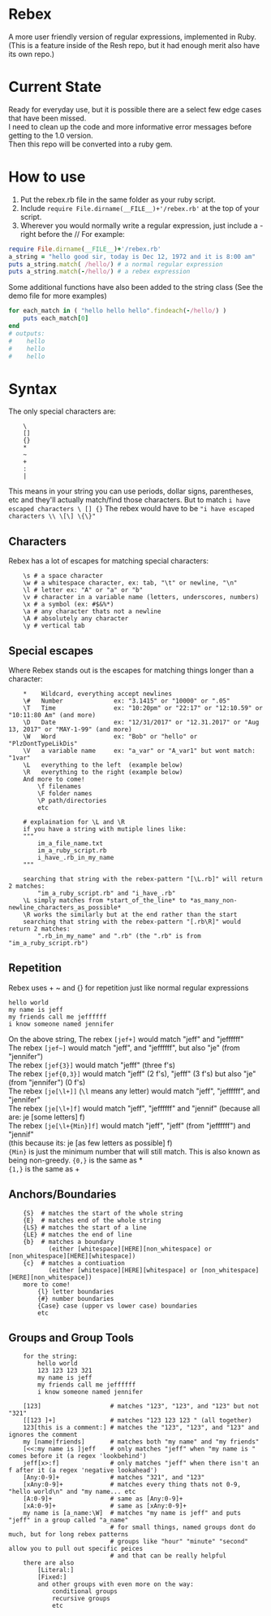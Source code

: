 # Rebex
A more user friendly version of regular expressions, implemented in Ruby.
(This is a feature inside of the Resh repo, but it had enough merit also have its own repo.)

# Current State
Ready for everyday use, but it is possible there are a select few edge cases that have been missed.<br>
I need to clean up the code and more informative error messages before getting to the 1.0 version.<br>
Then this repo will be converted into a ruby gem. <br>


# How to use
1. Put the rebex.rb file in the same folder as your ruby script.
2. Include `require File.dirname(__FILE__)+'/rebex.rb'` at the top of your script.
3. Wherever you would normally write a regular expression, just include a - right before the //
For example:
```ruby
require File.dirname(__FILE__)+'/rebex.rb'
a_string = "hello good sir, today is Dec 12, 1972 and it is 8:00 am"
puts a_string.match( /hello/) # a normal regular expression
puts a_string.match(-/hello/) # a rebex expression
```
Some additional functions have also been added to the string class
(See the demo file for more examples)
```ruby
for each_match in ( "hello hello hello".findeach(-/hello/) )
    puts each_match[0]
end
# outputs:
#    hello
#    hello
#    hello
```


# Syntax
The only special characters are:<br>
```
    \
    []
    {}
    *
    ~
    +
    :
    |
```
This means in your string you can use periods, dollar signs, parentheses, etc and they'll actually match/find those characters.
But to match `i have escaped characters \ [] {}`
The rebex would have to be `"i have escaped characters \\ \[\] \{\}"`


## Characters
Rebex has a lot of escapes for matching special characters:
```
    \s # a space character
    \w # a whitespace character, ex: tab, "\t" or newline, "\n"
    \l # letter ex: "A" or "a" or "b"
    \v # character in a variable name (letters, underscores, numbers) 
    \x # a symbol (ex: #$&%*) 
    \a # any character thats not a newline
    \A # absolutely any character 
    \y # vertical tab 
```

## Special escapes
Where Rebex stands out is the escapes for matching things longer than a character:
```
    *    Wildcard, everything accept newlines
    \#   Number              ex: "3.1415" or "10000" or ".05"
    \T   Time                ex: "10:20pm" or "22:17" or "12:10.59" or "10:11:80 Am" (and more)
    \D   Date                ex: "12/31/2017" or "12.31.2017" or "Aug 13, 2017" or "MAY-1-99" (and more)
    \W   Word                ex: "Bob" or "hello" or "PlzDontTypeLikDis"
    \V   a variable name     ex: "a_var" or "A_var1" but wont match: "1var"
    \L   everything to the left  (example below)
    \R   everything to the right (example below)
    And more to come!
        \f filenames
        \F folder names
        \P path/directories
        etc

    # explaination for \L and \R
    if you have a string with mutiple lines like:
    """    
        im_a_file_name.txt
        im_a_ruby_script.rb
        i_have_.rb_in_my_name
    """
    
    searching that string with the rebex-pattern "[\L.rb]" will return 2 matches: 
        "im_a_ruby_script.rb" and "i_have_.rb"
    \L simply matches from *start_of_the_line* to *as_many_non-newline_characters_as_possible*
    \R works the similarly but at the end rather than the start
    searching that string with the rebex-pattern "[.rb\R]" would return 2 matches:
        ".rb_in_my_name" and ".rb" (the ".rb" is from "im_a_ruby_script.rb")
```

## Repetition
Rebex uses + ~ and {} for repetition just like normal regular expressions
```
hello world
my name is jeff
my friends call me jeffffff
i know someone named jennifer
```
On the above string,
The rebex `[jef+]` would match "jeff" and "jeffffff"<br>
The rebex `[jef~]` would match "jeff", and "jeffffff", but also "je" (from "jennifer")<br>
The rebex `[jef{3}]` would match "jefff" (three f's)<br>
The rebex `[jef{0,3}]` would match "jeff" (2 f's), "jefff" (3 f's) but also "je" (from "jennifer") (0 f's)<br>
The rebex `[je[\l+]]` (`\l` means any letter) would match "jeff", "jeffffff", and "jennifer"<br>
The rebex `[je[\l+]f]` would match "jeff", "jeffffff" and "jennif" (because all are: je \[some letters] f)<br>
The rebex `[je[\l+{Min}]f]` would match "jeff", "jeff" (from "jeffffff") and "jennif" <br>
(this because its: je \[as few letters as possible] f)<br>
`{Min}` is just the minimum number that will still match. This is also known as being non-greedy.
`{0,}` is the same as * <br>
`{1,}` is the same as + <br>

## Anchors/Boundaries
```
    {S}  # matches the start of the whole string 
    {E}  # matches end of the whole string
    {LS} # matches the start of a line
    {LE} # matches the end of line
    {b}  # matches a boundary 
           (either [whitespace][HERE][non_whitespace] or [non_whitespace][HERE][whitespace])
    {c}  # matches a contiuation 
           (either [whitespace][HERE][whitespace] or [non_whitespace][HERE][non_whitespace])
    more to come!
        {l} letter boundaries
        {#} number boundaries
        {Case} case (upper vs lower case) boundaries
        etc
```

## Groups and Group Tools
```
    for the string:
        hello world
        123 123 123 321
        my name is jeff
        my friends call me jeffffff
        i know someone named jennifer

    [123]                   # matches "123", "123", and "123" but not "321"
    [[123 ]+]               # matches "123 123 123 " (all together)
    123[this is a comment:] # matches the "123", "123", and "123" and ignores the comment 
    my [name|friends]       # matches both "my name" and "my friends"
    [<<:my name is ]jeff    # only matches "jeff" when "my name is " comes before it (a regex 'lookbehind')
    jeff[x>:f]              # only matches "jeff" when there isn't an f after it (a regex 'negative lookahead')
    [Any:0-9]+              # matches "321", and "123"
    [xAny:0-9]+             # matches every thing thats not 0-9, "hello world\n" and "my name... etc
    [A:0-9]+                # same as [Any:0-9]+
    [xA:0-9]+               # same as [xAny:0-9]+
    my name is [a_name:\W]  # matches "my name is jeff" and puts "jeff" in a group called "a_name" 
                            # for small things, named groups dont do much, but for long rebex patterns
                            # groups like "hour" "minute" "second" allow you to pull out specific peices
                            # and that can be really helpful
    there are also 
        [Literal:]
        [Fixed:]
        and other groups with even more on the way:
            conditional groups
            recursive groups
            etc
```


